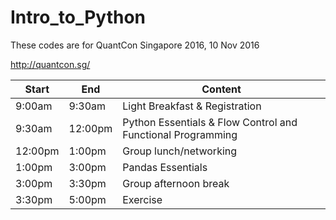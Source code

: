 # Intro_to_Python

These codes are for QuantCon Singapore 2016, 10 Nov 2016

http://quantcon.sg/


|  Start   |  End    | Content     |
| --- | --- | --- |
|9:00am | 9:30am |	Light Breakfast & Registration |
|9:30am | 12:00pm |	Python Essentials & Flow Control and Functional Programming |
|12:00pm | 1:00pm |	Group lunch/networking |
|1:00pm | 3:00pm |	Pandas Essentials |
|3:00pm | 3:30pm |	Group afternoon break |
|3:30pm | 5:00pm |	Exercise |

